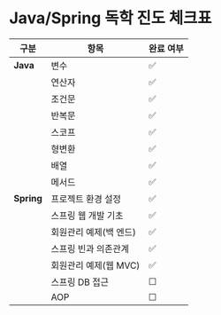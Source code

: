 # Java/Spring 독학 진도 체크표

| 구분       | 항목                  | 완료 여부 |
|------------|----------------------|----------|
| **Java**   | 변수                  | ✅       |
|            | 연산자                | ✅       |
|            | 조건문                | ✅       |
|            | 반복문                | ✅       |
|            | 스코프                | ✅       |
|            | 형변환                | ✅       |
|            | 배열                  | ✅       |
|            | 메서드                | ✅       |
| **Spring** | 프로젝트 환경 설정      | ✅        |
|            | 스프링 웹 개발 기초     | ✅        |
|            | 회원관리 예제(백 엔드)  | ✅        |
|            | 스프링 빈과 의존관계    | ✅        |
|            | 회원관리 예제(웹 MVC)   | ✅       |
|            | 스프링 DB 접근         | ☐        |
|            | AOP                  | ☐        |



